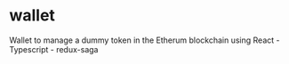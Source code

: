 # wallet
Wallet to manage a dummy token in the Etherum blockchain using React - Typescript - redux-saga
